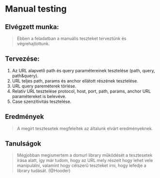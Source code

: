 # Manual testing

## Elvégzett munka:
> Ebben a feladatban a manuális teszteket terveztünk és végrehajtottunk.

## Tervezése:
1. Az URL alapvető path és query paramétereinek tesztelése (path, query, path&query). 
2. URL teljes path, params és anchor ellátott részének tesztelése.
3. URL query pareméterek törlése.
4. Relatív URL tesztelése protocol, host, port, path, params, anchor URL paramétereket is belevéve.
5. Case szenzitivitás tesztelése.

## Eredmények
> A megírt tesztesetek megfeleltek az általunk elvárt eredményeknek.

## Tanulságok
> Mégjobban megismertem a domurl library működését a tesztesetek írása alatt, így már tudom, hogy az URL mely részeit hogy lehet vele manipulálni, valamint hogy célszerű teszteket írni, hogy lefedje a library tudását. (@Hooder)

